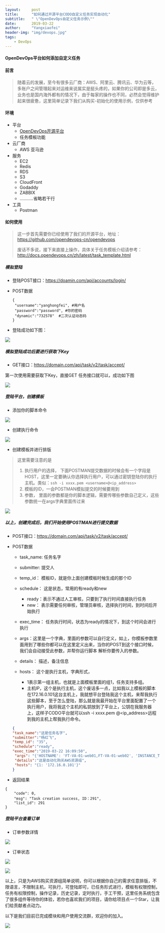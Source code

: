 ```yaml
---
layout:     post
title:      "如何通过开源平台CODO自定义任务实现自动化"
subtitle:   " \"OpenDevOps自定义任务示例\""
date:       2019-03-22
author:     "Yangxiaofei"
header-img: "img/devops.jpg"
tags:
    - DevOps
---
```


####                                        OpenDevOps平台如何添加自定义任务



#### 前言

> 随着云的发展，至今有很多云厂商：AWS、阿里云、腾讯云、华为云等，多账户之间管理起来对运维来说属实是挺头疼的，如果你的公司即是多云，业务也是国内海外都有的情况下，由于每家的操作也不同，必然会觉得维护起来很疲惫，这里简单记录下我们从购买-初始化的使用示例，仅供参考



#### 环境

- 平台
  - [OpenDevOps开源平台](http://www.opendevops.cn/)
  - 任务模板功能
- 云厂商
  - AWS 亚马逊
- 服务
  - EC2
  - Redis
  - RDS
  - S3
  - CloudFront
  - Godaddy
  - ZABBIX
  - ...........省略若干行
- 工具
  - Postman



#### 如何使用

>  这一步首先需要你已经使用了我们的开源平台，地址：https://github.com/opendevops-cn/opendevops
>
> 废话不多说，接下来直接上操作，具体关于任务模板介绍请参考：http://docs.opendevops.cn/zh/latest/task_template.html



##### 模拟登陆

- 登陆POST接口：https://doamin.com/api/accounts/login/

- POST数据

  ```
  {
   "username":"yanghongfei", #用户名
   "password":"password", #你的密码
   "dynamic":"732578"  #二次认证动态码
  }
  ```

- 登陆成功如下图：

![](http://yanghongfei.github.io/img/005X1wn0gy1g1bnhte39cj316d0neq4h.jpg)



##### 模拟登陆成功后要进行获取下Key

- GET接口：https://domain.com/api/task/v2/task/accept/

第一次使用需要获取下Key，直接GET 任务接口就可以，成功如下图

![](http://yanghongfei.github.io/img/005X1wn0gy1g1bnkch2pbj31630huwf3.jpg)

##### 登陆平台，创建模板

- 添加你的脚本命令

![](http://yanghongfei.github.io/img/005X1wn0gy1g1bno2m6n6j31g70os0wj.jpg)

- 创建执行命令

![](http://yanghongfei.github.io/img/005X1wn0gy1g1bnpq9db3j31gg0lu76n.jpg)

- 创建模板并进行排版

> 这里需要注意的是
>
> 1. 执行用户的选择， 下面POSTMAN提交数据的时候会有一个字段是HOST，这里一定要确认你选择执行用户，可以通过密钥登陆你的执行主机。类似：`ssh -i xxxx.pem <username>@<ip_address>`
> 2. 模板的ID，一会POSTMAN模拟提交的时候要用到
> 3. 参数， 里面的参数都是你的脚本逻辑，需要传哪些参数自己定义，这些参数统一在args字典里面传过来

![](http://yanghongfei.github.io/img/005X1wn0gy1g1bns609akj311z0iajti.jpg)



##### 以上，创建完成后，我们开始使用POSTMAN进行提交数据

- POST接口：https://domain.com/api/task/v2/task/accept/

- POST数据

  - task_name: 任务名字
  - submitter: 提交人
  - temp_id： 模板ID，就是你上面创建模板时候生成的那个ID
  - schedule： 这是状态，常用的有ready和new
    - ready：表示不通过人工审核，只要到了执行时间直接执行任务
    - new： 表示需要任何审核，管理员审核，选择执行时间，到时间后开始执行
  - exec_time： 任务执行时间，状态为ready的情况下，到这个时间会进行执行

  - args：这里是一个字典，里面的参数可以自行定义，如上，你模板参数里面用到了哪些你都可以在这里定义出来，当你的POST到这个接口时候，我们会自动接受此参数，并帮你运行脚本 解析你要传入的参数。
  - details： 描述，备注信息
  - hosts： 这个是执行主机，字典形式，
    - 1表示第一组主机，也就是上面模板里面的组1，任务支持多组。
    - 主机IP，这个是执行主机，这个废话多一点，比如我以上模板的脚本在172.16.0.101这台主机上，我就想平台登陆我这个主机，来帮我执行这些脚本，至于怎么登陆，那么就是我最开始在平台里面配置了一个执行用户，我将我这个主机的私钥放到了平台上，公钥在我服务器上，这样子CODO平台就可以ssh -i xxxx.pem <username>@<ip_address>远程到我的主机上帮我执行命令。

  ```json
  {
  "task_name":"这是任务名字",    
  "submitter":"杨红飞",
  "temp_id": "35",
  "schedule":"ready",
  "exec_time":"2019-03-22 16:09:50",
   "args": "{'HOSTNAME': 'FT-VA-01-web01,FT-VA-01-web02', 'INSTANCE_TYPE': 'c5.2xlarge', 'RDS_TYPE': 'None', 'RDS_CLUSTER': 'M1', 'RDS_SIZE': '100', 'REDIS_TYPE': 'cache.r4.large', 'ALB': 'yes', 'DOMAIN': 'yes', 'CDN': 'yes', 'END_TIME': '', 'ENV': 'php72,python3,nginx,zabbix,salt'}",
   "details":"这是自动化购买AWS资源组",
   "hosts": "{1: '172.16.0.101'}"
  }
  ```

- 返回结果

```
{
    "code": 0,
    "msg": "Task creation success, ID：291",
    "list_id": 291
}
```



#####  登陆平台查看订单

- 订单参数详情

![](http://yanghongfei.github.io/img/005X1wn0gy1g1bob82jtij31ey0fqta6.jpg)

- 订单状态

![](http://yanghongfei.github.io/img/005X1wn0gy1g1bob82p05j310e0kbgne.jpg)

![](http://yanghongfei.github.io/img/005X1wn0gy1g1bob82rnqj310p0jxjt6.jpg)


以上，只是为AWS购买资源组简单说明，你可以根据你自己的需求任意排版，不限语言，不限制主机，可执行，可登陆即可，已任务形式进行，模板有权限控制，任务有权限控制，操作记录，历史记录，定时执行，手工干预，这里任务系统包含了很多组件等待你的体验，若你也喜欢我们的项目，请你给项目点一个Star，让我们给贡献者点动力。



以下是我们目前已完成模块和用户使用交流群，欢迎你的加入。

![](http://yanghongfei.github.io/img/005X1wn0gy1g1boj8xgupj31gp0nrgqe.jpg)


